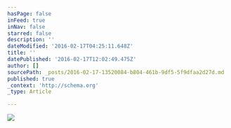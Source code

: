 ```yaml
---
hasPage: false
inFeed: true
inNav: false
starred: false
description: ''
dateModified: '2016-02-17T04:25:11.648Z'
title: ''
datePublished: '2016-02-17T12:02:49.475Z'
author: []
sourcePath: _posts/2016-02-17-13520084-b804-461b-9df5-5f9dfaa2d27d.md
published: true
_context: 'http://schema.org'
_type: Article

---
```

![](https://the-grid-user-content.s3-us-west-2.amazonaws.com/581fd4a9-269b-41b1-968d-a53e64496fe1.jpg)